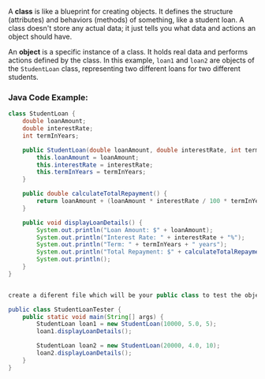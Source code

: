 
A **class** is like a blueprint for creating objects. It defines the structure (attributes) and behaviors (methods) of something, like a student loan. A class doesn't store any actual data; it just tells you what data and actions an object should have.


An **object** is a specific instance of a class. It holds real data and performs actions defined by the class. In this example, `loan1` and `loan2` are objects of the `StudentLoan` class, representing two different loans for two different students.









### Java Code Example:

```java
class StudentLoan {
    double loanAmount;
    double interestRate;
    int termInYears;

    public StudentLoan(double loanAmount, double interestRate, int termInYears) {
        this.loanAmount = loanAmount;
        this.interestRate = interestRate;
        this.termInYears = termInYears;
    }

    public double calculateTotalRepayment() {
        return loanAmount + (loanAmount * interestRate / 100 * termInYears);
    }

    public void displayLoanDetails() {
        System.out.println("Loan Amount: $" + loanAmount);
        System.out.println("Interest Rate: " + interestRate + "%");
        System.out.println("Term: " + termInYears + " years");
        System.out.println("Total Repayment: $" + calculateTotalRepayment());
        System.out.println();
    }
}


create a diferent file which will be your public class to test the object file. 

public class StudentLoanTester {
    public static void main(String[] args) {
        StudentLoan loan1 = new StudentLoan(10000, 5.0, 5);
        loan1.displayLoanDetails();

        StudentLoan loan2 = new StudentLoan(20000, 4.0, 10);
        loan2.displayLoanDetails();
    }
}

